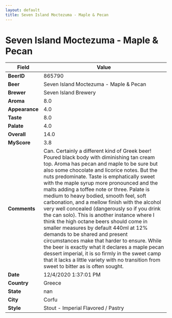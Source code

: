 ```yaml
---
layout: default
title: Seven Island Moctezuma - Maple & Pecan
---
```


# Seven Island Moctezuma - Maple & Pecan

| Field         | Value     |
|---------------|-----------|
| **BeerID** | 865790 |
| **Beer** | Seven Island Moctezuma - Maple & Pecan |
| **Brewer** | Seven Island Brewery |
| **Aroma** | 8.0 |
| **Appearance** | 4.0 |
| **Taste** | 8.0 |
| **Palate** | 4.0 |
| **Overall** | 14.0 |
| **MyScore** | 3.8 |
| **Comments** | Can. Certainly a different kind of Greek beer! Poured black body with diminishing tan cream top. Aroma has pecan and maple to be sure but also some chocolate and licorice notes. But the nuts predominate. Taste is emphatically sweet with the maple syrup more pronounced and the malts adding a toffee note or three. Palate is medium to heavy bodied, smooth feel, soft carbonation, and a mellow finish with the alcohol very well concealed (dangerously so if you drink the can solo). This is another instance where I think the high octane beers should come in smaller measures by default 440ml at 12% demands to be shared and present circumstances make that harder to ensure. While the beer is exactly what it declares a maple pecan dessert imperial, it is so firmly in the sweet camp that it lacks a little variety with no transition from sweet to bitter as is often sought. |
| **Date** | 12/4/2020 1:37:01 PM |
| **Country** | Greece |
| **State** | nan |
| **City** | Corfu |
| **Style** | Stout - Imperial Flavored / Pastry |
